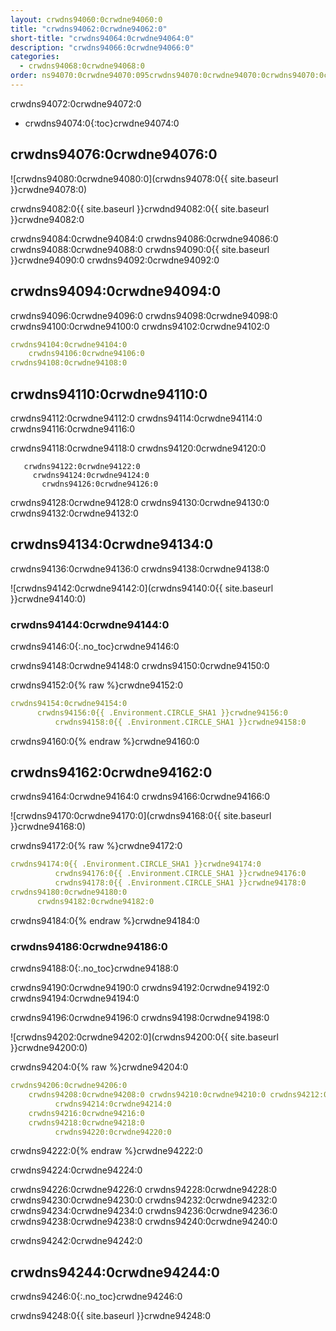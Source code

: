 ```yaml
---
layout: crwdns94060:0crwdne94060:0
title: "crwdns94062:0crwdne94062:0"
short-title: "crwdns94064:0crwdne94064:0"
description: "crwdns94066:0crwdne94066:0"
categories:
  - crwdns94068:0crwdne94068:0
order: ns94070:0crwdne94070:095crwdns94070:0crwdne94070:0crwdns94070:0crwdne94070:0
---
```

crwdns94072:0crwdne94072:0

* crwdns94074:0{:toc}crwdne94074:0

## crwdns94076:0crwdne94076:0

![crwdns94080:0crwdne94080:0](crwdns94078:0{{ site.baseurl }}crwdne94078:0)

crwdns94082:0{{ site.baseurl }}crwdnd94082:0{{ site.baseurl }}crwdne94082:0

crwdns94084:0crwdne94084:0 crwdns94086:0crwdne94086:0 crwdns94088:0crwdne94088:0 crwdns94090:0{{ site.baseurl }}crwdne94090:0 crwdns94092:0crwdne94092:0

## crwdns94094:0crwdne94094:0

crwdns94096:0crwdne94096:0 crwdns94098:0crwdne94098:0 crwdns94100:0crwdne94100:0 crwdns94102:0crwdne94102:0

```yaml
crwdns94104:0crwdne94104:0
    crwdns94106:0crwdne94106:0
crwdns94108:0crwdne94108:0          
```

## crwdns94110:0crwdne94110:0

crwdns94112:0crwdne94112:0 crwdns94114:0crwdne94114:0 crwdns94116:0crwdne94116:0

crwdns94118:0crwdne94118:0 crwdns94120:0crwdne94120:0

       crwdns94122:0crwdne94122:0
         crwdns94124:0crwdne94124:0
           crwdns94126:0crwdne94126:0
    

crwdns94128:0crwdne94128:0 crwdns94130:0crwdne94130:0 crwdns94132:0crwdne94132:0

## crwdns94134:0crwdne94134:0

crwdns94136:0crwdne94136:0 crwdns94138:0crwdne94138:0

![crwdns94142:0crwdne94142:0](crwdns94140:0{{ site.baseurl }}crwdne94140:0)

### crwdns94144:0crwdne94144:0

crwdns94146:0{:.no_toc}crwdne94146:0

crwdns94148:0crwdne94148:0 crwdns94150:0crwdne94150:0

crwdns94152:0{% raw %}crwdne94152:0

```yaml
crwdns94154:0crwdne94154:0
      crwdns94156:0{{ .Environment.CIRCLE_SHA1 }}crwdne94156:0
          crwdns94158:0{{ .Environment.CIRCLE_SHA1 }}crwdne94158:0       
```

crwdns94160:0{% endraw %}crwdne94160:0

## crwdns94162:0crwdne94162:0

crwdns94164:0crwdne94164:0 crwdns94166:0crwdne94166:0

![crwdns94170:0crwdne94170:0](crwdns94168:0{{ site.baseurl }}crwdne94168:0)

crwdns94172:0{% raw %}crwdne94172:0

```yaml
crwdns94174:0{{ .Environment.CIRCLE_SHA1 }}crwdne94174:0
          crwdns94176:0{{ .Environment.CIRCLE_SHA1 }}crwdne94176:0
          crwdns94178:0{{ .Environment.CIRCLE_SHA1 }}crwdne94178:0                          
crwdns94180:0crwdne94180:0
      crwdns94182:0crwdne94182:0
```

crwdns94184:0{% endraw %}crwdne94184:0

### crwdns94186:0crwdne94186:0

crwdns94188:0{:.no_toc}crwdne94188:0

crwdns94190:0crwdne94190:0 crwdns94192:0crwdne94192:0 crwdns94194:0crwdne94194:0

crwdns94196:0crwdne94196:0 crwdns94198:0crwdne94198:0

![crwdns94202:0crwdne94202:0](crwdns94200:0{{ site.baseurl }}crwdne94200:0)

crwdns94204:0{% raw %}crwdne94204:0

```yaml
crwdns94206:0crwdne94206:0   
    crwdns94208:0crwdne94208:0 crwdns94210:0crwdne94210:0 crwdns94212:0crwdne94212:0
          crwdns94214:0crwdne94214:0
    crwdns94216:0crwdne94216:0
    crwdns94218:0crwdne94218:0
          crwdns94220:0crwdne94220:0
```

crwdns94222:0{% endraw %}crwdne94222:0

crwdns94224:0crwdne94224:0

crwdns94226:0crwdne94226:0 crwdns94228:0crwdne94228:0 crwdns94230:0crwdne94230:0 crwdns94232:0crwdne94232:0 crwdns94234:0crwdne94234:0 crwdns94236:0crwdne94236:0 crwdns94238:0crwdne94238:0 crwdns94240:0crwdne94240:0

crwdns94242:0crwdne94242:0

## crwdns94244:0crwdne94244:0

crwdns94246:0{:.no_toc}crwdne94246:0

crwdns94248:0{{ site.baseurl }}crwdne94248:0